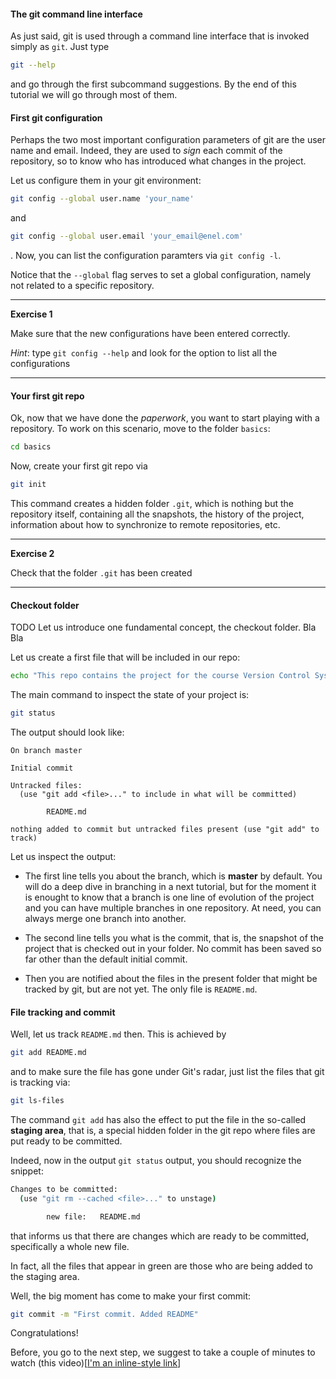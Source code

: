 #### The git command line interface

As just said, git is used through a command line interface that is invoked simply as ``git``. Just type

```bash
git --help
```

and go through the first subcommand suggestions. By the end of this tutorial we will go through most of them. 

#### First git configuration

Perhaps the two most important configuration parameters of git are the user name and email. Indeed, they are used to _sign_
each commit of the repository, so to know who has introduced what changes in the project.

Let us configure them in your git environment:

```bash
git config --global user.name 'your_name'
```

and

```bash
git config --global user.email 'your_email@enel.com'
```

. Now, you can list the configuration paramters via ``git config -l``.

Notice that the ``--global`` flag serves to set a global configuration, namely not related to a specific repository. 

---
__Exercise 1__


Make sure that the new configurations have been entered correctly. 

_Hint_: type ``git config --help`` and look for the option to list all the configurations 

---

#### Your first git repo

Ok, now that we have done the _paperwork_, you want to start playing with a repository. 
To work on this scenario, move to the folder ``basics``:

```bash
cd basics
```

Now, create your first git repo via

```bash
git init
```

This command creates a hidden folder ``.git``, which is nothing but the repository itself, containing all the snapshots, 
the history of the project, information about how to synchronize to remote repositories, etc.

---
__Exercise 2__


Check that the folder ``.git`` has been created

---

#### Checkout folder

TODO Let us introduce one fundamental concept, the checkout folder. Bla Bla 
 
Let us create a first file that will be included in our repo:
  
```bash
echo "This repo contains the project for the course Version Control Systems" > README.md
```

The main command to inspect the state of your project is:

```bash
git status
```

The output should look like:

```
On branch master

Initial commit

Untracked files:
  (use "git add <file>..." to include in what will be committed)

        README.md

nothing added to commit but untracked files present (use "git add" to track)
```

Let us inspect the output:

- The first line tells you about the branch, which is __master__ by default.
 You will do a deep dive in branching in a next tutorial, but for the moment it is enought to know that a branch is one line 
 of evolution of the project and you can have multiple branches in one repository. At need, you can always merge one branch into another.

- The second line tells you what is the commit, that is, the snapshot of the project that is checked out in your folder. 
No commit has been saved so far other than the default initial commit.

- Then you are notified about the files in the present folder that might be tracked by git, but are not yet.
 The only file is ``README.md``.


#### File tracking and commit  

Well, let us track ``README.md`` then. This is achieved by

```bash
git add README.md
```

and to make sure the file has gone under Git's radar, just list the files that git is tracking via:

```bash
git ls-files
```
The command ``git add`` has also the effect to put the file in the so-called __staging area__, that is,
 a special hidden folder in the git repo where files are put ready to be committed. 

Indeed, now in the output ``git status`` output, you should recognize the snippet:

```bash
Changes to be committed:
  (use "git rm --cached <file>..." to unstage)

        new file:   README.md
```

that informs us that there are changes which are ready to be committed, specifically a whole new file.

In fact, all the files that appear in green are those who are being added to the staging area.

Well, the big moment has come to make your first commit:

```bash
git commit -m "First commit. Added README"
```

Congratulations! 

Before, you go to the next step, we suggest to take a couple of minutes to watch (this video)[[I'm an inline-style link](https://www.google.com)]
